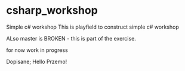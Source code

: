 # csharp_workshop
Simple c# workshop
This is playfield to construct simple c# workshop

ALso master is BROKEN - this is part of the exercise.

for now work in progress

Dopisane;
Hello Przemo!
